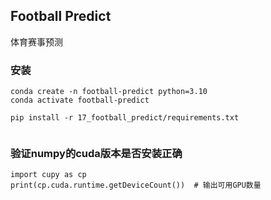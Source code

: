 ## Football Predict
体育赛事预测
### 安装
```
conda create -n football-predict python=3.10
conda activate football-predict

pip install -r 17_football_predict/requirements.txt


```
### 验证numpy的cuda版本是否安装正确
```
import cupy as cp
print(cp.cuda.runtime.getDeviceCount())  # 输出可用GPU数量
```